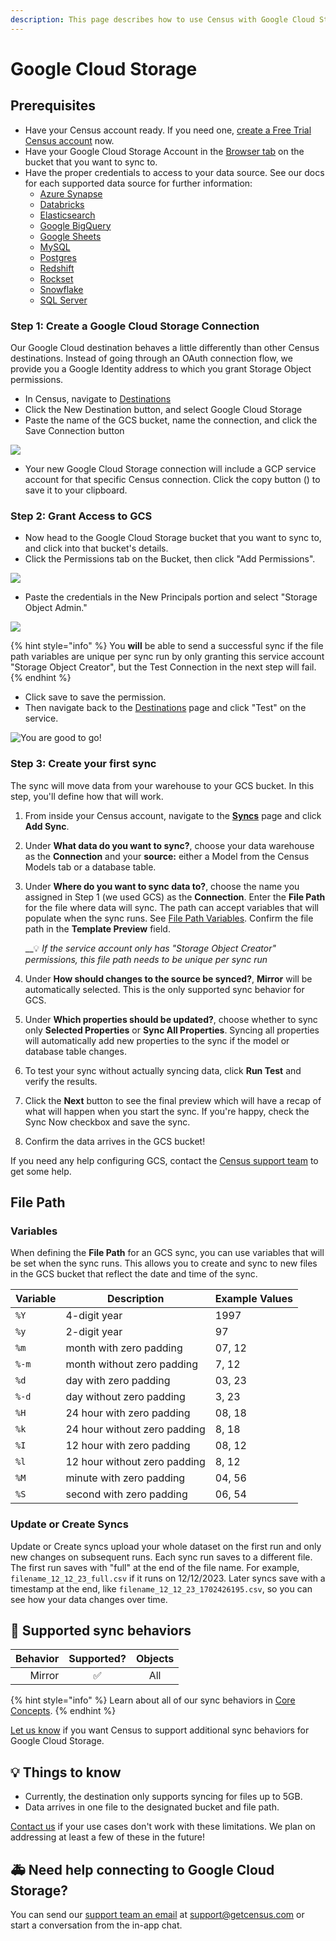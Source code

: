 ```yaml
---
description: This page describes how to use Census with Google Cloud Storage.
---
```


# Google Cloud Storage

## Prerequisites

* Have your Census account ready. If you need one, [create a Free Trial Census account](https://app.getcensus.com/) now.
* Have your Google Cloud Storage Account in the [Browser tab](https://console.cloud.google.com/storage/browser/) on the bucket that you want to sync to.
* Have the proper credentials to access to your data source. See our docs for each supported data source for further information:
  * [Azure Synapse](../sources/azure-synapse.md)
  * [Databricks](https://docs.getcensus.com/sources/databricks)
  * [Elasticsearch](https://docs.getcensus.com/sources/elasticsearch)
  * [Google BigQuery](https://docs.getcensus.com/sources/google-bigquery)
  * [Google Sheets](https://docs.getcensus.com/sources/google-sheets)
  * [MySQL](https://docs.getcensus.com/sources/mysql)
  * [Postgres](https://docs.getcensus.com/sources/postgres)
  * [Redshift](https://docs.getcensus.com/sources/redshift)
  * [Rockset](https://docs.getcensus.com/sources/rockset)
  * [Snowflake](https://docs.getcensus.com/sources/snowflake)
  * [SQL Server](https://docs.getcensus.com/sources/sql-server)

### Step 1: Create a Google Cloud Storage Connection

Our Google Cloud destination behaves a little differently than other Census destinations. Instead of going through an OAuth connection flow, we provide you a Google Identity address to which you grant Storage Object permissions.

* In Census, navigate to [Destinations](https://app.getcensus.com/destinations)
* Click the New Destination button, and select Google Cloud Storage
* Paste the name of the GCS bucket, name the connection, and click the Save Connection button

![](<../.gitbook/assets/Screen Shot 2021-11-03 at 1.46.43 PM.png>)

* Your new Google Cloud Storage connection will include a GCP service account for that specific Census connection. Click the copy button (<img src="../.gitbook/assets/copy-solid.svg" alt="" data-size="line">) to save it to your clipboard.

### Step 2: Grant Access to GCS

* Now head to the Google Cloud Storage bucket that you want to sync to, and click into that bucket's details.
* Click the Permissions tab on the Bucket, then click "Add Permissions".

![](<../.gitbook/assets/Screen Shot 2021-11-03 at 2.02.14 PM.png>)

* Paste the credentials in the New Principals portion and select "Storage Object Admin."

![](<../.gitbook/assets/GCS Add.png>)

{% hint style="info" %}
You **will** be able to send a successful sync if the file path variables are unique per sync run by only granting this service account "Storage Object Creator", but the Test Connection in the next step will fail.
{% endhint %}

* Click save to save the permission.
* Then navigate back to the [Destinations](https://app.getcensus.com/destinations) page and click "Test" on the service.

![You are good to go!](<../.gitbook/assets/Cloud Successful Connection.png>)

### Step 3: Create your first sync

The sync will move data from your warehouse to your GCS bucket. In this step, you'll define how that will work.

1. From inside your Census account, navigate to the [**Syncs**](https://app.getcensus.com/syncs) page and click **Add Sync**.
2. Under **What data do you want to sync?**, choose your data warehouse as the **Connection** and your **source:** either a Model from the Census Models tab or a database table.
3.  Under **Where do you want to sync data to?**, choose the name you assigned in Step 1 (we used GCS) as the **Connection**. Enter the **File Path** for the file where data will sync. The path can accept variables that will populate when the sync runs. See [File Path Variables](google-cloud-storage.md#file-path-variables). Confirm the file path in the **Template Preview** field.

    \_\_:bulb: _If the service account only has "Storage Object Creator" permissions, this file path needs to be unique per sync run_
4. Under **How should changes to the source be synced?**, **Mirror** will be automatically selected. This is the only supported sync behavior for GCS.
5. Under **Which properties should be updated?**, choose whether to sync only **Selected Properties** or **Sync All Properties**. Syncing all properties will automatically add new properties to the sync if the model or database table changes.
6. To test your sync without actually syncing data, click **Run Test** and verify the results.
7. Click the **Next** button to see the final preview which will have a recap of what will happen when you start the sync. If you're happy, check the Sync Now checkbox and save the sync.
8. Confirm the data arrives in the GCS bucket!

If you need any help configuring GCS, contact the [Census support team](mailto:support@getcensus.com) to get some help.

## File Path

### Variables

When defining the **File Path** for an GCS sync, you can use variables that will be set when the sync runs. This allows you to create and sync to new files in the GCS bucket that reflect the date and time of the sync.

| **Variable** | **Description**              | **Example Values** |
| ------------ | ---------------------------- | ------------------ |
| `%Y`         | 4-digit year                 | 1997               |
| `%y`         | 2-digit year                 | 97                 |
| `%m`         | month with zero padding      | 07, 12             |
| `%-m`        | month without zero padding   | 7, 12              |
| `%d`         | day with zero padding        | 03, 23             |
| `%-d`        | day without zero padding     | 3, 23              |
| `%H`         | 24 hour with zero padding    | 08, 18             |
| `%k`         | 24 hour without zero padding | 8, 18              |
| `%I`         | 12 hour with zero padding    | 08, 12             |
| `%l`         | 12 hour without zero padding | 8, 12              |
| `%M`         | minute with zero padding     | 04, 56             |
| `%S`         | second with zero padding     | 06, 54             |

### Update or Create Syncs

Update or Create syncs upload your whole dataset on the first run and only new changes on subsequent runs. Each sync run saves to a different file. The first run saves with "full" at the end of the file name. For example, `filename_12_12_23_full.csv` if it runs on 12/12/2023. Later syncs save with a timestamp at the end, like `filename_12_12_23_1702426195.csv`, so you can see how your data changes over time.

## 🔄 Supported sync behaviors

| **Behavior** | **Supported?** | **Objects** |
| -----------: | :------------: | :---------: |
|       Mirror |        ✅       |     All     |

{% hint style="info" %}
Learn about all of our sync behaviors in [Core Concepts](../basics/core-concept/#sync-behaviors).
{% endhint %}

[Let us know](mailto:support@getcensus.com) if you want Census to support additional sync behaviors for Google Cloud Storage.

## 💡 Things to know

* Currently, the destination only supports syncing for files up to 5GB.
* Data arrives in one file to the designated bucket and file path.

[Contact us](mailto:support@getcensus.com) if your use cases don't work with these limitations. We plan on addressing at least a few of these in the future!

## 🚑 Need help connecting to Google Cloud Storage?

You can send our [support team an email](mailto:support@getcensus.com) at support@getcensus.com or start a conversation from the in-app chat.
